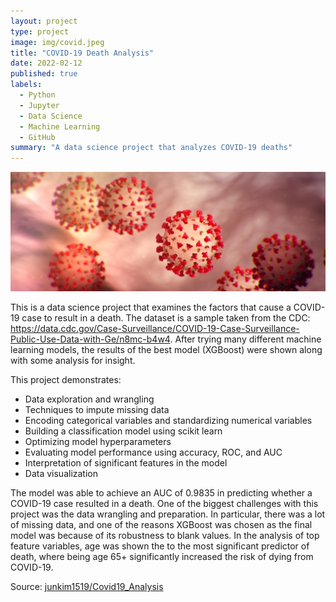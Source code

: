 ```yaml
---
layout: project
type: project
image: img/covid.jpeg
title: "COVID-19 Death Analysis"
date: 2022-02-12
published: true
labels:
  - Python
  - Jupyter
  - Data Science
  - Machine Learning
  - GitHub
summary: "A data science project that analyzes COVID-19 deaths"
---
```


<img class="img-fluid" src="../img/covid-banner.jpeg">

This is a data science project that examines the factors that cause a COVID-19 case to result in a death. The dataset is a sample taken from the CDC: https://data.cdc.gov/Case-Surveillance/COVID-19-Case-Surveillance-Public-Use-Data-with-Ge/n8mc-b4w4.  After trying many different machine learning models, the results of the best model (XGBoost) were shown along with some analysis for insight.

This project demonstrates:

- Data exploration and wrangling
- Techniques to impute missing data
- Encoding categorical variables and standardizing numerical variables
- Building a classification model using scikit learn
- Optimizing model hyperparameters
- Evaluating model performance using accuracy, ROC, and AUC
- Interpretation of significant features in the model
- Data visualization

The model was able to achieve an AUC of 0.9835 in predicting whether a COVID-19 case resulted in a death.  One of the biggest challenges with this project was the data wrangling and preparation.  In particular, there was a lot of missing data, and one of the reasons XGBoost was chosen as the final model was because of its robustness to blank values.  In the analysis of top feature variables, age was shown the to the most significant predictor of death, where being age 65+ significantly increased the risk of dying from COVID-19.

Source: <a href="https://github.com/junkim1519/Covid19_Analysis"><i class="large github icon "></i>junkim1519/Covid19_Analysis</a>
